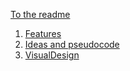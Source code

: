 
[To the readme](../README.md)

1. [Features](Features/Features.md)
2. [Ideas and pseudocode](Ideas%20and%20pseudocode.md)
3. [VisualDesign](VisualDesign/VisualDesign.md)
